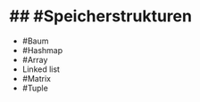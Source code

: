 # ## #Speicherstrukturen 

 - #Baum 
 - #Hashmap 
 - #Array 
 - Linked list 
 - #Matrix 
 - #Tuple 
